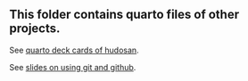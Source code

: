 ## This folder contains quarto files of other projects.

See [quarto deck cards of hudosan](https://seiroito.github.io/QuartoFiles/test2.html).

See [slides on using git and github](http://seiroito.github.io/Miscellaneous/QuartoFiles/UsingGitAndGithub.html).
